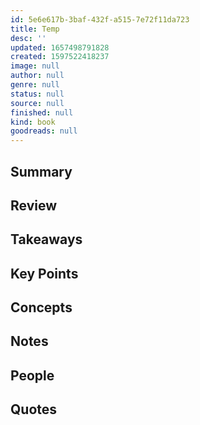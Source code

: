 ```yaml
---
id: 5e6e617b-3baf-432f-a515-7e72f11da723
title: Temp
desc: ''
updated: 1657498791828
created: 1597522418237
image: null
author: null
genre: null
status: null
source: null
finished: null
kind: book
goodreads: null
---
```


## Summary

## Review

## Takeaways

## Key Points

## Concepts

## Notes

## People

## Quotes

